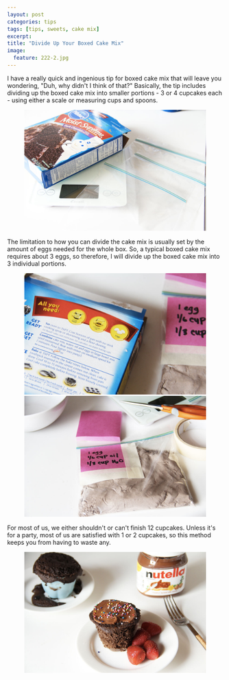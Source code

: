 ```yaml
---
layout: post
categories: tips
tags: [tips, sweets, cake mix]
excerpt: 
title: "Divide Up Your Boxed Cake Mix"
image:
  feature: 222-2.jpg
---
```


I have a really quick and ingenious tip for boxed cake mix that will leave you wondering, "Duh, why didn't I think of that?"  Basically, the tip includes dividing up the boxed cake mix into smaller portions - 3 or 4 cupcakes each - using either a scale or measuring cups and spoons.

<figure>
    <img src="/images/222-3.jpg">
</figure>

The limitation to how you can divide the cake mix is usually set by the amount of eggs needed for the whole box.  So, a typical boxed cake mix requires about 3 eggs, so therefore, I will divide up the boxed cake mix into 3 individual portions.

<figure class="half">
<img src="/images/222-6.jpg">
<img src="/images/222-5.jpg">
</figure>

For most of us, we either shouldn't or can't finish 12 cupcakes.  Unless it's for a party, most of us are satisfied with 1 or 2 cupcakes, so this method keeps you from having to waste any.

<figure>
    <img src="/images/222-8.jpg">
</figure>